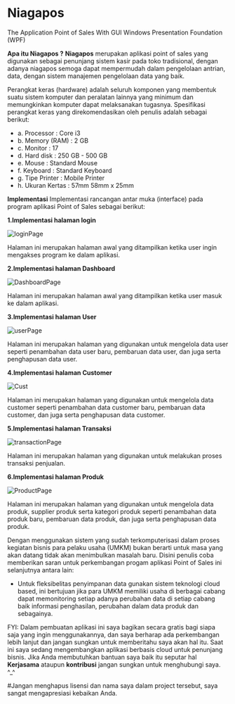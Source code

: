 # Niagapos
The Application Point of Sales With GUI Windows Presentation Foundation (WPF)

**Apa itu Niagapos ?** 
**Niagapos** merupakan aplikasi point of sales yang digunakan sebagai penunjang sistem kasir pada toko tradisional, dengan adanya niagapos semoga dapat mempermudah dalam pengelolaan antrian, data, dengan sistem manajemen pengelolaan data yang baik.

Perangkat keras (hardware) adalah seluruh komponen yang membentuk suatu sistem komputer dan peralatan lainnya yang minimum dan memungkinkan komputer dapat melaksanakan tugasnya. Spesifikasi perangkat keras yang direkomendasikan oleh penulis adalah sebagai berikut:

- a.	Processor		        : Core i3 
- b.	Memory (RAM)	: 2 GB
- c.	Monitor		        : 17
- d.	Hard disk		        : 250 GB - 500 GB
- e.	Mouse			: Standard Mouse
- f.	Keyboard		        : Standard Keyboard
- g.	Tipe Printer		: Mobile Printer
- h.   Ukuran Kertas          : 57mm 58mm x 25mm 


**Implementasi**
Implementasi rancangan antar muka (interface) pada program aplikasi Point of Sales sebagai berikut:


**1.Implementasi halaman login** 

![loginPage](https://user-images.githubusercontent.com/54722742/64163514-9baadf00-ce6b-11e9-94a8-7af6296dbfe8.jpg)

Halaman ini merupakan halaman awal yang ditampilkan ketika user ingin mengakses program ke dalam aplikasi.


**2.Implementasi halaman Dashboard** 

![DashboardPage](https://user-images.githubusercontent.com/54722742/64163553-b1200900-ce6b-11e9-9839-cd4d0732fbba.jpg)

Halaman ini merupakan halaman awal yang ditampilkan ketika user masuk ke dalam aplikasi.


**3.Implementasi halaman User**

![userPage](https://user-images.githubusercontent.com/54722742/64163653-e0367a80-ce6b-11e9-98ef-85422a24d62c.jpg)

Halaman ini merupakan halaman yang digunakan untuk mengelola data user seperti penambahan data user baru, pembaruan data user, dan juga serta penghapusan data user.


**4.Implementasi halaman Customer**

![Cust](https://user-images.githubusercontent.com/54722742/64163762-0e1bbf00-ce6c-11e9-832f-8cd34ad59566.jpg)

Halaman ini merupakan halaman yang digunakan untuk mengelola data customer seperti penambahan data customer baru, pembaruan data customer, dan juga serta penghapusan data customer.


**5.Implementasi halaman Transaksi**

![transactionPage](https://user-images.githubusercontent.com/54722742/64163874-428f7b00-ce6c-11e9-9b4c-6eee2ed5be90.jpg)

Halaman ini merupakan halaman yang digunakan untuk melakukan proses transaksi penjualan.


**6.Implementasi halaman Produk**

![ProductPage](https://user-images.githubusercontent.com/54722742/64163933-5dfa8600-ce6c-11e9-8c48-49f8ab20cef6.jpg)

Halaman ini merupakan halaman yang digunakan untuk mengelola data produk, supplier produk serta kategori produk seperti penambahan data produk baru, pembaruan data produk, dan juga serta penghapusan data produk.




Dengan menggunakan sistem yang sudah terkomputerisasi dalam proses kegiatan bisnis para pelaku usaha (UMKM) bukan berarti untuk masa yang akan datang tidak akan menimbulkan masalah baru. Disini penulis coba memberikan saran untuk perkembangan progam aplikasi Point of Sales ini selanjutnya  antara lain:

- Untuk fleksibelitas penyimpanan data gunakan sistem teknologi cloud based, ini bertujuan jika para UMKM memiliki usaha di berbagai cabang dapat memonitoring setiap adanya perubahan data di setiap cabang baik informasi penghasilan, perubahan dalam data produk dan sebagainya.



FYI:
Dalam pembuatan aplikasi ini saya bagikan secara gratis bagi siapa saja yang ingin menggunakannya, dan saya berharap ada perkembangan lebih lanjut dan jangan sungkan untuk memberitahu saya akan hal itu. Saat ini saya sedang mengembangkan aplikasi berbasis cloud untuk penunjang bisnis. Jika Anda membutuhkan bantuan saya baik itu seputar hal **Kerjasama** ataupun **kontribusi** jangan sungkan untuk menghubungi saya. ^_^


#Jangan menghapus lisensi dan nama saya dalam project tersebut, saya sangat mengapresiasi kebaikan Anda.

